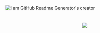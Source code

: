 ![I am GitHub Readme Generator's creator](https://media.licdn.com/dms/image/D4E16AQHMNuOhW5_AXQ/profile-displaybackgroundimage-shrink_350_1400/0/1708173073512?e=1713398400&v=beta&t=4YTk0LgLAaiKSqHS5msVy0RvNSVxxIzUli87DYYPZyw)


<h1 align="center">
    <img src="https://readme-typing-svg.herokuapp.com/?font=Righteous&size=35&center=true&vCenter=true&width=500&height=70&duration=4000&lines=Hi+There!+👋;+I'm+Ahmed !;" />
</h1>
